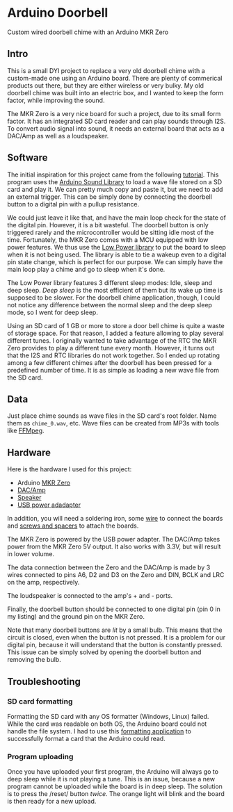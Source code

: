 # Arduino Doorbell
Custom wired doorbell chime with an Arduino MKR Zero

## Intro

This is a small DYI project to replace a very old doorbell chime with
a custom-made one using an Arduino board. There are plenty of commerical
products out there, but they are either wireless or very bulky. My old
doorbell chime was built into an electric box, and I wanted to keep
the form factor, while improving the sound.

The MKR Zero is a very nice board for such a project, due to its small
form factor. It has an
integrated SD card reader and can play sounds through I2S.
To convert audio signal into sound, it needs an external board that
acts as a DAC/Amp as well as a loudspeaker.

## Software

The initial
inspiration for this project came from the following
[tutorial](https://www.arduino.cc/en/Tutorial/ArduinoSoundWavePlayback). This
program uses the [Arduino Sound
Library](https://www.arduino.cc/en/Reference/ArduinoSound) to load a
wave file stored on a SD card and play it. We can pretty much copy and
paste it, but we need to add an external trigger. This can be simply
done by connecting the doorbell button to a digital pin with a pullup
resistance.

We could just leave it like that, and have the main loop check for the
state of the digital pin. However, it is a bit wasteful. The doorbell
button is only triggered rarely and the microcontroller would be
sitting idle most of the time. Fortunately, the MKR Zero comes with a
MCU equipped with low power features. We thus use the [Low Power
library](https://www.arduino.cc/en/Reference/ArduinoLowPower) to put
the board to sleep when it is not being used. The library is able to
tie a wakeup even to a digital pin state change, which is perfect for
our purpose. We can simply have the main loop play a chime and go to
sleep when it's done.

The Low Power library features 3 different sleep modes: Idle, sleep
and deep sleep. *Deep sleep* is the most efficient of them but its
wake up time is supposed to be slower. For the doorbell chime
application, though, I could not notice any difference between the
normal sleep and the deep sleep mode, so I went for deep sleep.

Using an SD card of 1 GB or more to store a door bell chime is quite a
waste of storage space. For that reason, I added a feature allowing to
play several different tunes. I originally wanted to take advantage of
the RTC the MKR Zero provides to play a different tune every
month. However, it turns out that the I2S and RTC libraries do not
work together. So I ended up rotating among a few different chimes
after the doorbell has been pressed for a predefined number of
time. It is as simple as loading a new wave file from the SD card.

## Data

Just place chime sounds as wave files in the SD card's root
folder. Name them as `chime_0.wav`, etc. Wave files can be created
from MP3s with tools like [FFMpeg](https://ffmpeg.org).

## Hardware
Here is the hardware I used for this project:
* Arduino [MKR Zero](https://store.arduino.cc/usa/arduino-mkrzero)
* [DAC/Amp](https://learn.adafruit.com/adafruit-max98357-i2s-class-d-mono-amp)
* [Speaker](https://www.adafruit.com/product/1314)
* [USB power adadapter](https://www.digikey.com/product-detail/en/phihong-usa/PSA05A-050QL6-H/993-1327-ND/5418479)

In addition, you will need a soldering iron, some
[wire](https://www.amazon.com/s?k=electrical+wire+arduino&ref=nb_sb_noss_2)
to connect the boards and [screws and
spacers](https://www.amazon.com/Sutemribor-Female-Spacer-Standoff-Assortment/dp/B075K3QBMX/ref=sr_1_2?dchild=1&keywords=m2.5+screws+spacers&qid=1594096190&sr=8-2)
to attach the boards.

The MKR Zero is powered by the USB power adapter. The DAC/Amp takes
power from the MKR Zero 5V output. It also works with 3.3V, but will
result in lower volume.

The data connection between the Zero and the DAC/Amp is made by 3
wires connected to pins A6, D2 and D3 on the Zero and DIN, BCLK and
LRC on the amp, respectively.

The loudspeaker is connected to the amp's + and - ports.

Finally, the doorbell button should be connected to one digital pin
(pin 0 in my listing) and the ground pin on the MKR Zero.

Note that many doorbell buttons are *lit* by a small bulb. This means
that the circuit is closed, even when the button is not pressed. It is
a problem for our digital pin, because it will understand that the
button is constantly pressed. This issue can be simply solved by
opening the doorbell button and removing the bulb.


## Troubleshooting
### SD card formatting
Formatting the SD card with any OS formatter (Windows, Linux)
failed. While the card was readable on both OS, the Arduino board
could not handle the file system. I had to use this [formatting
application](https://www.sdcard.org/downloads/formatter/) to
successfully format a card that the Arduino could read.

### Program uploading
Once you have uploaded your first program, the Arduino will always go
to deep sleep while it is not playing a tune. This is an issue,
because a new program cannot be uploaded while the board is in deep
sleep. The solution is to press the /reset/ button *twice*. The orange
light will blink and the board is then ready for a new upload.
